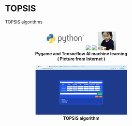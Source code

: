 # TOPSIS
TOPSIS algorithms

<p align="center" width="100%">
    <img width="25%" src="https://github.com/jkaewprateep/TOPSIS/blob/main/Python.jpg">
    <img width="24%" src="https://github.com/jkaewprateep/TOPSIS/blob/main/pygame.jpg">
    <img width="18%" src="hhttps://github.com/jkaewprateep/TOPSIS/blob/main/image10.jpg">
    <img width="12%" src="https://github.com/jkaewprateep/TOPSIS/blob/main/image6.jpg"> </br>
    <b> Pygame and Tensorflow AI machine learning </b> </br>
    <b> ( Picture from Internet ) </b> </br>
</p>


<p align="center" width="100%">
    <img width="60%" src="https://github.com/jkaewprateep/TOPSIS/blob/main/Screenshot%202025-06-18%20153423.png"></br>
    <b> TOPSIS algorithm </b> </br>
</p>
